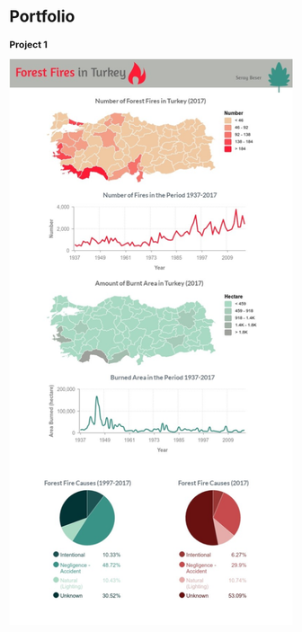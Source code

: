 # Portfolio

###  Project 1

![alt text](https://github.com/SerayBeser/portfolio/blob/master/images/Project1.jpg)
 
